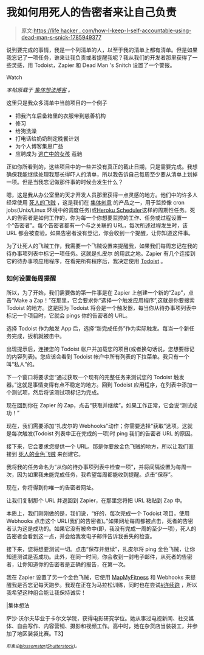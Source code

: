 # 我如何用死人的告密者来让自己负责

> 原文:[https://life hacker . com/how-I-keep-I-self-accountable-using-dead-man-s-snick-1785949377](https://lifehacker.com/how-i-keep-myself-accountable-using-dead-man-s-snitch-1785949377)

说到要完成的事情，我是一个列清单的人，以至于我的清单上都有清单。但是如果我忘记了一项任务，谁来让我负责或者提醒我呢？我从我们的开发者那里获得了一些灵感，用 Todoist，Zapier 和 Dead Man 's Snitch 设置了一个警报。

Watch

*本帖原载于* [*集体想法博客*](http://collectiveidea.com/blog/archives/2016/08/26/keeping-on-task-using-dead-mans-snitch/) *。*

这里只是我众多清单中当前项目的一个例子

*   把我汽车后备箱里的衣服带到慈善机构
*   修习
*   给狗洗澡
*   打电话给奶奶制定晚餐计划
*   为个人博客集思广益
*   应聘成为 [逃亡中的女孩](https://www.girlsontherun.org/) 蔻驰

正如你所看到的，这些项目中的一些并没有真正的截止日期，只是需要完成。我想确保我能继续处理我那长得吓人的清单，所以我告诉自己每周至少要从清单上划掉一项。但是当我忘记做那件事的时候会发生什么？

嗯，这是我从办公室里的天才开发人员那里获得一点灵感的地方。他们中的许多人经常使用 [死人的飞贼](http://www.deadmanssnitch.com/) ，这是我们在 [集体创意](http://collectiveidea.com/) 的产品之一，用于监控像 cron jobs(Unix/Linux 环境中的调度任务)或[Heroku Scheduler](https://elements.heroku.com/addons/scheduler)这样的周期性任务。死人的告密者是如何工作的，你为每一个你想要监控的工作、任务或过程设置一个“告密者”。每个告密者都有一个与之关联的 URL，每次所述过程发生时，该 URL 都会被查验。如果告密者没有登记，你会收到一个提醒，让你知道这件事。

为了让死人的飞贼工作，我需要一个飞贼设置来提醒我，如果我们每周忘记在我的待办事项列表中标记一项任务。这就是扎皮尔 的用武之地。Zapier 有几个连接到它的待办事项应用程序，在看完所有程序后，我决定使用 [Todoist](https://todoist.com/) 。

### 如何设置每周提醒

所以，为了开始，我们需要做的第一件事是在 Zapier 上创建一个新的“Zap”，点击“Make a Zap！”在那里，它会要求你“选择一个触发应用程序”,这就是你要搜索 Todoist 的地方。这是因为 Todoist 将会是一个触发器，每当你从待办事项列表中标记一个项目时，它就会 pings 你的告密者的 URL。

选择 Todoist 作为触发 App 后，选择“新完成任务”作为实际触发。每当一个新任务完成，扳机就被击中。

出现提示后，连接您的 Todoist 帐户并加载您的项目(或者换句话说，您想要标记的内容列表)。您应该会看到 Todoist 帐户中所有列表的下拉菜单。我只有一个叫“私人”的。

下一个窗口将要求您“通过获取一个现有的完整任务来测试您的 Todoist 触发器。”这就是事情变得有点不稳定的地方。回到 Todoist 应用程序，在列表中添加一个测试项，然后将该测试项标记为完成。

现在回到你在 Zapier 的 Zap，点击“获取并继续”。如果工作正常，它会说“测试成功！”

现在，我们需要添加“扎皮尔的 Webhooks”动作；你需要选择“获取”选项。这就是每次触发(Todoist 列表中正在完成的一项)时 ping 我们的告密者 URL 的原因。

接下来，它会要求您提供一个 URL。那是你要放金色飞贼的地方，所以让我们直接到 [死人的金色飞贼](https://deadmanssnitch.com/) 来创建它。

我将我的任务命名为“从你的待办事项列表中检查一项”，并将间隔设置为每周一次，因为如果我未能完成任务，我希望每周都能收到提醒。点击“保存”。

现在，你将得到你唯一的告密者网址。

让我们复制那个 URL 并返回到 Zapier，在那里您将把 URL 粘贴到 Zap 中。

本质上，我们刚刚做的是，我们说，“好的，每次完成一个 Todoist 项目，使用 Webhooks 点击这个 URL(我们的告密者)。”如果网址每周都被点击，死者的告密者认为这是成功的。如果它没有被命中(即，我没有完成一周的至少一项)，死人的告密者会看到这一点，并会给我发电子邮件告诉我丢失的检查。

接下来，您将想要测试一切。点击“保存并继续”，扎皮尔将 ping 金色飞贼，让你知道测试是否成功。此外，在同一时间，你会收到一封电子邮件，从死者的告密者，让你知道你的告密者是正确的报告，在第一次。

我在 Zapier 设置了另一个金色飞贼，它使用 [MapMyFitness](http://www.mapmyfitness.com/my_home/) 和 Webhooks 来提醒我是否忘记每天跑步。我现在正在为马拉松训练，同时也在尝试[#连续跑](https://www.hashatit.com/hashtags/runstreak) ，所以我希望这种组合能让我保持诚实！

|集体想法

萨沙·沃尔夫毕业于卡尔文学院，获得电影研究学位。她从事过电视新闻、社交媒体、自由写作、内容营销、摄影和视频工作。高中时，她在杂货店当装袋工，并参加了地区装袋比赛。T3】

<small>*形象由*</small>[<small>*blossomstar*</small>](http://www.shutterstock.com/pic-266537561/stock-vector-business-to-do-list.html)<small>*(*</small>[<small>*Shutterstock*</small>](http://shutterstock.com)<small>*)。*</small>
